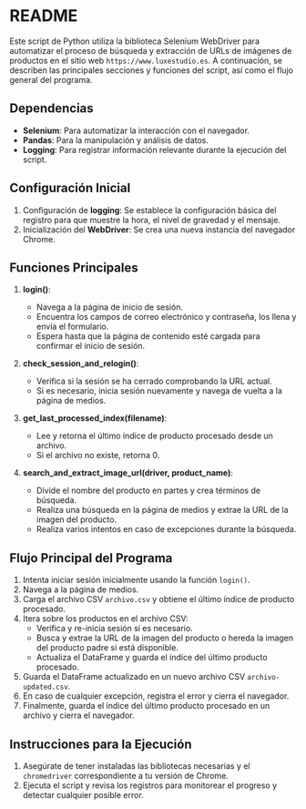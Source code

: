 # README

Este script de Python utiliza la biblioteca Selenium WebDriver para automatizar el proceso de búsqueda y extracción de URLs de imágenes de productos en el sitio web `https://www.luxestudio.es`. A continuación, se describen las principales secciones y funciones del script, así como el flujo general del programa.

## Dependencias
- **Selenium**: Para automatizar la interacción con el navegador.
- **Pandas**: Para la manipulación y análisis de datos.
- **Logging**: Para registrar información relevante durante la ejecución del script.

## Configuración Inicial
1. Configuración de **logging**: Se establece la configuración básica del registro para que muestre la hora, el nivel de gravedad y el mensaje.
2. Inicialización del **WebDriver**: Se crea una nueva instancia del navegador Chrome.

## Funciones Principales
1. **login()**:
   - Navega a la página de inicio de sesión.
   - Encuentra los campos de correo electrónico y contraseña, los llena y envía el formulario.
   - Espera hasta que la página de contenido esté cargada para confirmar el inicio de sesión.

2. **check_session_and_relogin()**:
   - Verifica si la sesión se ha cerrado comprobando la URL actual.
   - Si es necesario, inicia sesión nuevamente y navega de vuelta a la página de medios.

3. **get_last_processed_index(filename)**:
   - Lee y retorna el último índice de producto procesado desde un archivo.
   - Si el archivo no existe, retorna 0.

4. **search_and_extract_image_url(driver, product_name)**:
   - Divide el nombre del producto en partes y crea términos de búsqueda.
   - Realiza una búsqueda en la página de medios y extrae la URL de la imagen del producto.
   - Realiza varios intentos en caso de excepciones durante la búsqueda.

## Flujo Principal del Programa
1. Intenta iniciar sesión inicialmente usando la función `login()`.
2. Navega a la página de medios.
3. Carga el archivo CSV `archivo.csv` y obtiene el último índice de producto procesado.
4. Itera sobre los productos en el archivo CSV:
   - Verifica y re-inicia sesión si es necesario.
   - Busca y extrae la URL de la imagen del producto o hereda la imagen del producto padre si está disponible.
   - Actualiza el DataFrame y guarda el índice del último producto procesado.
5. Guarda el DataFrame actualizado en un nuevo archivo CSV `archivo-updated.csv`.
6. En caso de cualquier excepción, registra el error y cierra el navegador.
7. Finalmente, guarda el índice del último producto procesado en un archivo y cierra el navegador.

## Instrucciones para la Ejecución
1. Asegúrate de tener instaladas las bibliotecas necesarias y el `chromedriver` correspondiente a tu versión de Chrome.
2. Ejecuta el script y revisa los registros para monitorear el progreso y detectar cualquier posible error.
